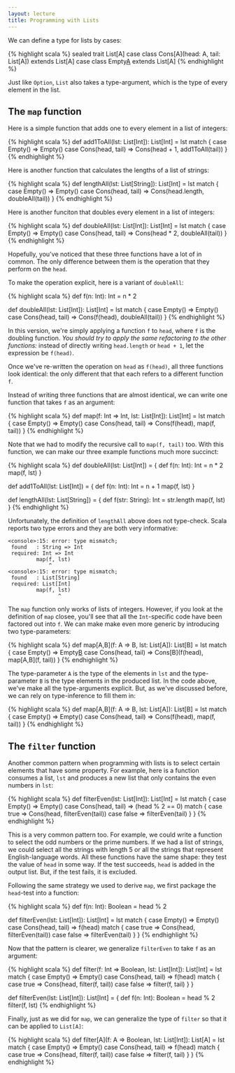```yaml
---
layout: lecture
title: Programming with Lists
---
```


We can define a type for lists by cases:

{% highlight scala %}
sealed trait List[A]
case class Cons[A](head: A, tail: List[A]) extends List[A]
case class Empty[A]() extends List[A]
{% endhighlight %}

Just like `Option`, `List` also takes a type-argument, which is the type of
every element in the list.

## The `map` function

Here is a simple function that adds one to every element in a list of integers:

{% highlight scala %}
def add1ToAll(lst: List[Int]): List[Int] = lst match {
  case Empty() => Empty()
  case Cons(head, tail) => Cons(head + 1, add1ToAll(tail))
}
{% endhighlight %}

Here is another function that calculates the lengths of a list of strings:

{% highlight scala %}
def lengthAll(lst: List[String]): List[Int] = lst match {
  case Empty() => Empty()
  case Cons(head, tail) => Cons(head.length, doubleAll(tail))
}
{% endhighlight %}

Here is another funciton that doubles every element in a list of integers:

{% highlight scala %}
def doubleAll(lst: List[Int]): List[Int] = lst match {
  case Empty() => Empty()
  case Cons(head, tail) => Cons(head * 2, doubleAll(tail))
}
{% endhighlight %}

Hopefully, you've noticed that these three functions have a lot of in common.
The only difference between them is the operation that they perform on the
`head`.

To make the operation explicit, here is a variant of `doubleAll`:

{% highlight scala %}
def f(n: Int): Int = n * 2

def doubleAll(lst: List[Int]): List[Int] = lst match {
  case Empty() => Empty()
  case Cons(head, tail) => Cons(f(head), doubleAll(tail))
}
{% endhighlight %}

In this version, we're simply applying a function `f` to `head`, where `f`
is the doubling function. *You should try to apply the same refactoring to the other
functions:* instead of directly writing `head.length` or `head + 1`, let the
expression be `f(head)`.

Once we've re-written the operation on `head` as `f(head)`, all three functions
look identical: the only different that that each refers to a different function
`f`.

Instead of writing three functions that are almost identical, we can
write one function that takes `f` as an argument:

{% highlight scala %}
def map(f: Int => Int, lst: List[Int]): List[Int] = lst match {
  case Empty() => Empty()
  case Cons(head, tail) => Cons(f(head), map(f, tail))
}
{% endhighlight %}

Note that we had to modify the recursive call to `map(f, tail)` too. With
this function, we can make our three example functions much more succinct:

{% highlight scala %}
def doubleAll(lst: List[Int]) = {
  def f(n: Int): Int = n * 2
  map(f, lst)
}

def add1ToAll(lst: List[Int]) = {
  def f(n: Int): Int = n + 1
  map(f, lst)
}

def lengthAll(lst: List[String]) = {
  def f(str: String): Int = str.length
  map(f, lst)
}
{% endhighlight %}

Unfortunately, the definition of `lengthAll` above does not type-check. Scala
reports two type errors and they are both very informative:

    <console>:15: error: type mismatch;
     found   : String => Int
     required: Int => Int
             map(f, lst)
                 ^
    <console>:15: error: type mismatch;
     found   : List[String]
     required: List[Int]
             map(f, lst)
                    ^

The `map` function only works of lists of integers. However, if you look
at the definition of `map` closee, you'll see that all the `Int`-specific
code have been factored out into `f`. We can make make even more generic
by introducing two type-parameters:

{% highlight scala %}
def map[A,B](f: A => B, lst: List[A]): List[B] = lst match {
  case Empty() => Empty[B]()
  case Cons(head, tail) => Cons[B](f(head), map[A,B](f, tail))
}
{% endhighlight %}

The type-parameter `A` is the type of the elements in `lst` and the type-
parameter `B` is the type elements in the produced list. In the code above,
we've make all the type-arguments explicit. But, as we've discussed before, we
can rely on type-inference to fill them in:

{% highlight scala %}
def map[A,B](f: A => B, lst: List[A]): List[B] = lst match {
  case Empty() => Empty()
  case Cons(head, tail) => Cons(f(head), map(f, tail))
}
{% endhighlight %}

## The `filter` function

Another common pattern when programming with lists is to select certain elements
that have some property. For example, here is a function consumes a list, `lst`
and produces a new list that only contains the even numbers in `lst`:

{% highlight scala %}
def filterEven(lst: List[Int]): List[Int] = lst match {
  case Empty() => Empty()
  case Cons(head, tail) =>
    (head % 2 == 0) match {
      case true => Cons(head, filterEven(tail))
      case false => filterEven(tail)
    }
}
{% endhighlight %}

This is a very common pattern too. For example, we could write a function to
select the odd numbers or the prime numbers. If we had a list of strings, we
could select all the strings with length 5 or all the strings that represent
English-language words. All these functions have the same shape: they test
the value of `head` in some way. If the test succeeds, `head` is added in
the output list. But, if the test fails, it is excluded.

Following the same strategy we used to derive `map`, we first package
the `head`-test into a function:

{% highlight scala %}
def f(n: Int): Boolean = head % 2

def filterEven(lst: List[Int]): List[Int] = lst match {
  case Empty() => Empty()
  case Cons(head, tail) =>
    f(head) match {
      case true => Cons(head, filterEven(tail))
      case false => filterEven(tail)
    }
}
{% endhighlight %}

Now that the pattern is clearer, we generalize `filterEven` to take `f`
as an argument:

{% highlight scala %}
def filter(f: Int => Boolean, lst: List[Int]): List[Int] = lst match {
  case Empty() => Empty()
  case Cons(head, tail) =>
    f(head) match {
      case true => Cons(head, filter(f, tail))
      case false => filter(f, tail)
    }
}

def filterEven(lst: List[Int]): List[Int] = {
  def f(n: Int): Boolean = head % 2
  filter(f, lst)
{% endhighlight %}

Finally, just as we did for `map`, we can generalize the type of `filter`
so that it can be applied to `List[A]`:

{% highlight scala %}
def filter[A](f: A => Boolean, lst: List[Int]): List[A] = lst match {
  case Empty() => Empty()
  case Cons(head, tail) =>
    f(head) match {
      case true => Cons(head, filter(f, tail))
      case false => filter(f, tail)
    }
}
{% endhighlight %}

